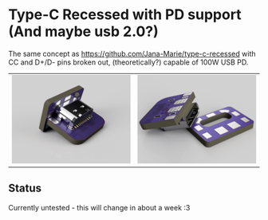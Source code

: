 # Type-C Recessed with PD support (And maybe usb 2.0?)
The same concept as https://github.com/Jana-Marie/type-c-recessed with CC and D+/D- pins broken out, (theoretically?) capable of 100W USB PD. 
<table>
  <tbody>
    <tr>
      <td>
        <img src="Images/RENDER1.png" alt="A fusion 360 render of the pcb assembled on a little test base pcb. The assembly is laying with the internal usb-c socket side facing the camera showing how it would be soldered together. "/>
      </td>
      <td>
        <img src="Images/RENDER 2.png" alt="A render of the main pcb and example base board apart, the main pcb resting upside down on the corner of the base pcb. On the underside of the main pcb you can see a thick power trace with plenty of vias."/>
      </td>
    </tr>
  </tbody>
</table>

## Status
Currently untested - this will change in about a week :3

